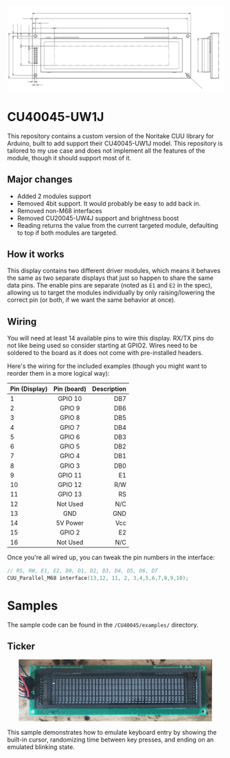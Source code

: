 
<p align="center">
  <img src="img/header.png?raw=true" alt="Schematics">
</p>

# CU40045-UW1J

This repository contains a custom version of the Noritake CUU library for Arduino, built to add support their CU40045-UW1J model. This repository is tailored to my use case and does not implement all the features of the module, though it should support most of it.

## Major changes

- Added 2 modules support
- Removed 4bit support. It would probably be easy to add back in.
- Removed non-M68 interfaces
- Removed CU20045-UW4J support and brightness boost
- Reading returns the value from the current targeted module, defaulting to top if both modules are targeted.

## How it works

This display contains two different driver modules, which means it behaves the same as two separate displays that just so happen to share the same data pins. The enable pins are separate (noted as `E1` and `E2` in the spec), allowing us to target the modules individually by only raising/lowering the correct pin (or both, if we want the same behavior at once).


## Wiring

You will need at least 14 available pins to wire this display. RX/TX pins do not like being used so consider starting at GPIO2. Wires need to be soldered to the board as it does not come with pre-installed headers.

Here's the wiring for the included examples (though you might want to reorder them in a more logical way):

| Pin (Display)  | Pin (board)  | Description  |
| :------------- | :----------: | -----------: |
| 1              | GPIO 10      | DB7          |
| 2              | GPIO 9       | DB6          |
| 3              | GPIO 8       | DB5          |
| 4              | GPIO 7       | DB4          |
| 5              | GPIO 6       | DB3          |
| 6              | GPIO 5       | DB2          |
| 7              | GPIO 4       | DB1          |
| 8              | GPIO 3       | DB0          |
| 9              | GPIO 11      | E1           |
| 10             | GPIO 12      | R/W          |
| 11             | GPIO 13      | RS           |
| 12             | Not Used     | N/C          |
| 13             | GND          | GND          |
| 14             | 5V Power     | Vcc          |
| 15             | GPIO 2       | E2           |
| 16             | Not Used     | N/C          |


Once you're all wired up, you can tweak the pin numbers in the interface:

```cpp
// RS, RW, E1, E2, D0, D1, D2, D3, D4, D5, D6, D7
CUU_Parallel_M68 interface(13,12, 11, 2, 3,4,5,6,7,8,9,10);
```

# Samples

The sample code can be found in the `/CU40045/examples/` directory.

## Ticker

<p align="center">
  <img src="img/ticker.gif?raw=true" alt="Ticker">
</p>

This sample demonstrates how to emulate keyboard entry by showing the built-in cursor, randomizing time between key presses, and ending on an emulated blinking state.

